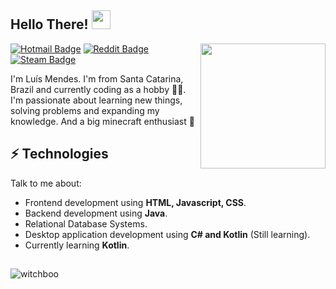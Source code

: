
<h2> Hello There! <img src="https://i.imgur.com/1EbrBcz.gif" width="30px"></h2>

<img align='right' src='https://user-images.githubusercontent.com/5713670/87202985-820dcb80-c2b6-11ea-9f56-7ec461c497c3.gif' width='200"'>

[![Hotmail Badge](https://img.shields.io/badge/Microsoft_Outlook-0078D4?style=for-the-badge&logo=microsoft-outlook&logoColor=white&link=mailto:soconfirmo@hotmail.com)](mailto:soconfirmo@hotmail.com)
[![Reddit Badge](https://img.shields.io/badge/Reddit-%23FF4500.svg?style=for-the-badge&logo=Reddit&logoColor=white)
](https://www.reddit.com/user/WitchBoo)
[
![Steam Badge](https://img.shields.io/badge/steam-%23000000.svg?style=for-the-badge&logo=steam&logoColor=white)
](https://steamcommunity.com/id/witchboo/)

I'm Luís Mendes. I'm from Santa Catarina, Brazil and currently coding as a hobby 👨‍💻. I'm passionate about learning new things, solving problems and expanding my knowledge. And a big minecraft enthusiast 🧱

## ⚡ Technologies
Talk to me about:
- Frontend development using **HTML, Javascript, CSS**.
- Backend development using **Java**.
- Relational Database Systems.
- Desktop application development using **C# and Kotlin** (Still learning).
- Currently learning **Kotlin**.
##
<img align="center" src="https://github-readme-stats.vercel.app/api?username=witchboo&count_private=true&show_icons=true&locale=en" alt="witchboo" />
